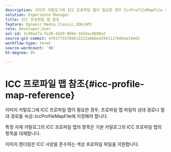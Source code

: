 ```yaml
---
description: 이미지 카탈로그에 ICC 프로파일 맵이 필요한 경우 IccProfileMapFile 속성에 프로파일 맵 파일의 상대 경로나 절대 경로를 지정해야 합니다.
solution: Experience Manager
title: ICC 프로파일 맵 참조
feature: Dynamic Media Classic,SDK/API
role: Developer,User
exl-id: 3c90a1fa-fa38-4d20-9694-1654ac9690e2
source-git-commit: 4f81f755789613222a66bed2961117604ae19e62
workflow-type: tm+mt
source-wordcount: '96'
ht-degree: 0%

---
```


# ICC 프로파일 맵 참조{#icc-profile-map-reference}

이미지 카탈로그에 ICC 프로파일 맵이 필요한 경우, 프로파일 맵 파일의 상대 경로나 절대 경로를 속성::IccProfileMapFile에 지정해야 합니다.

특정 자재 카탈로그의 ICC 프로파일 맵의 항목은 기본 카탈로그의 ICC 프로파일 맵의 항목을 대체합니다.

이미지 렌더링은 ICC 사양을 준수하는 색상 프로파일 파일을 지원합니다.
